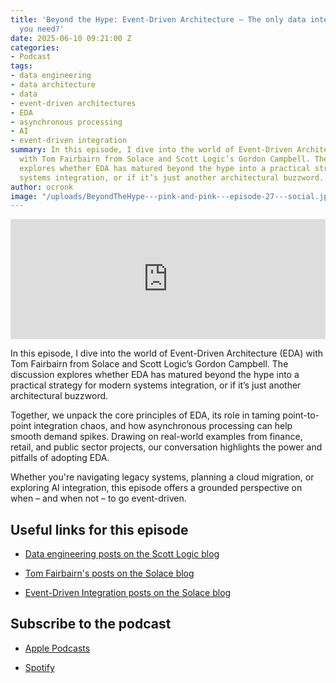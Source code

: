 ```yaml
---
title: 'Beyond the Hype: Event-Driven Architecture – The only data integration approach
  you need?'
date: 2025-06-10 09:21:00 Z
categories:
- Podcast
tags:
- data engineering
- data architecture
- data
- event-driven architectures
- EDA
- asynchronous processing
- AI
- event-driven integration
summary: In this episode, I dive into the world of Event-Driven Architecture (EDA)
  with Tom Fairbairn from Solace and Scott Logic’s Gordon Campbell. The discussion
  explores whether EDA has matured beyond the hype into a practical strategy for modern
  systems integration, or if it’s just another architectural buzzword.
author: ocronk
image: "/uploads/BeyondTheHype---pink-and-pink---episode-27---social.jpg"
---
```


<iframe title="Embed Player" src="https://play.libsyn.com/embed/episode/id/36467125/height/192/theme/modern/size/large/thumbnail/yes/custom-color/ffffff/time-start/00:00:00/playlist-height/200/direction/backward/download/yes/font-color/252525" height="192" width="100%" scrolling="no" allowfullscreen="" webkitallowfullscreen="true" mozallowfullscreen="true" oallowfullscreen="true" msallowfullscreen="true" style="border: none;"></iframe>

In this episode, I dive into the world of Event-Driven Architecture (EDA) with Tom Fairbairn from Solace and Scott Logic’s Gordon Campbell. The discussion explores whether EDA has matured beyond the hype into a practical strategy for modern systems integration, or if it’s just another architectural buzzword.

Together, we unpack the core principles of EDA, its role in taming point-to-point integration chaos, and how asynchronous processing can help smooth demand spikes. Drawing on real-world examples from finance, retail, and public sector projects, our conversation highlights the power and pitfalls of adopting EDA.

Whether you're navigating legacy systems, planning a cloud migration, or exploring AI integration, this episode offers a grounded perspective on when – and when not – to go event-driven.

## Useful links for this episode

* [Data engineering posts on the Scott Logic blog](https://blog.scottlogic.com/category/data-engineering.html)

* [Tom Fairbairn's posts on the Solace blog](https://solace.com/blog/?fwp_blog_search_by_author=30)

* [Event-Driven Integration posts on the Solace blog](https://solace.com/blog/?fwp_blog_categories=event-driven-integration)

## Subscribe to the podcast

* [Apple Podcasts](https://podcasts.apple.com/dk/podcast/beyond-the-hype/id1612265563)

* [Spotify](https://open.spotify.com/show/2BlwBJ7JoxYpxU4GBmuR4x)